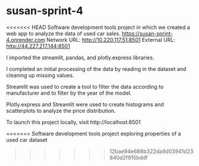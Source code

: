 # susan-sprint-4
 

<<<<<<< HEAD
Software development tools project in which we created a web app to analyze the data of used car sales.
https://susan-sprint-4.onrender.com
 Network URL: http://10.220.117.51:8501
  External URL: http://44.227.217.144:8501

I imported the streamlit, pandas, and plotly.express libraries.

I completed an initial processing of the data by reading in the dataset and cleaning up missing values.

Streamlit was used to create a tool to filter the data according to manufacturer and to filter by the year of the model.

Plotly.express and Streamlit were used to create histograms and scatterplots to analyze the price distribution.

To launch this project locally, visit http://localhost:8501


=======
Software development tools project exploring properties of a used car dataset
>>>>>>> 12bae94e688b322da9d03941d23840d2f915bddf
